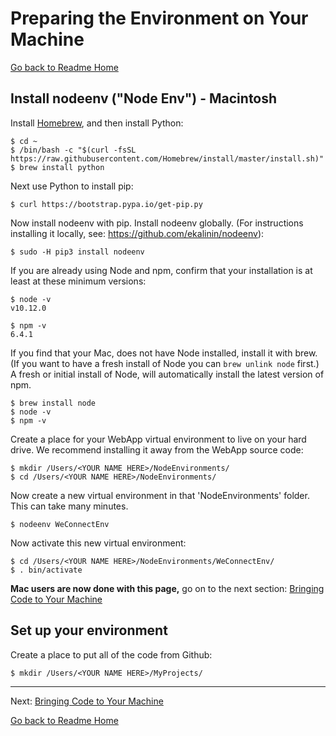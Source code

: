 # Preparing the Environment on Your Machine
[Go back to Readme Home](../../README.md)

## Install nodeenv ("Node Env") - Macintosh <!--(see below for Windows)-->

Install [Homebrew](https://brew.sh/), and then install Python:

    $ cd ~
    $ /bin/bash -c "$(curl -fsSL https://raw.githubusercontent.com/Homebrew/install/master/install.sh)"
    $ brew install python

Next use Python to install pip:

    $ curl https://bootstrap.pypa.io/get-pip.py

Now install nodeenv with pip. Install nodeenv globally. (For instructions installing it locally, see: https://github.com/ekalinin/nodeenv):

    $ sudo -H pip3 install nodeenv
    
If you are already using Node and npm, confirm that your installation is at least at these minimum
versions:

    $ node -v
    v10.12.0

    $ npm -v
    6.4.1
    
If you find that your Mac, does not have Node installed, install it with brew. (If you want to have
a fresh install of Node you can `brew unlink node` first.)  A fresh or initial install of Node,
will automatically install the latest version of npm.

    $ brew install node
    $ node -v
    $ npm -v

Create a place for your WebApp virtual environment to live on your hard drive. We recommend installing it away from the WebApp source code:

    $ mkdir /Users/<YOUR NAME HERE>/NodeEnvironments/
    $ cd /Users/<YOUR NAME HERE>/NodeEnvironments/

Now create a new virtual environment in that 'NodeEnvironments' folder. This can take many minutes.

    $ nodeenv WeConnectEnv

Now activate this new virtual environment:

    $ cd /Users/<YOUR NAME HERE>/NodeEnvironments/WeConnectEnv/
    $ . bin/activate

**Mac users are now done with this page,** go on to the next section: [Bringing Code to Your Machine](CLONING_CODE.md)

<!--
## Install Node.js - Windows

The following instructions were modified from this [blog post](http://blog.teamtreehouse.com/install-node-js-npm-windows).

1. Download the Windows installer from the Node.js web site (typically the .msi file):

     https://nodejs.org/en/download/
     
2. Run the installer (the .msi file you downloaded in the previous step).

3. Follow the prompts in the Node installer.
   1. Accept the license agreement, click the NEXT button a bunch of times and accept the default installation settings, until you get to the "Tools for Native Modules" page.  On this page click the "Automatically install the necessary tools" button, and then continue with the "Next" button.
   2. Then "Install"
   3. Allow Node to make changes on your local computer.
   4. Ok, the "Install tool for Node.js Native Modules Installation Script" that opens in a terminal window.
   5. Allow "Windows Power Shell" to make changes to your device.  (Installs Chocolatey, Python, Visual Studio, and other tools.)
   6. Then patiently wait a few minutes for "Press enter" message to appear in the window, and press "Enter".

4. Restart your computer. You won’t be able to run Node.js® until you restart your computer.

5. Install 64 bit Git and Git Bash
   1. https://git-scm.com/download/win
   2. Download 64 bit Git for Windows
   3. Run the executable, and allow it to make changes to your device.  Accept all default settings during the install.


7. Test the installation (instructions below).

Make sure you have Node and npm installed by running simple commands to see what version of each is installed and to run a simple test program:

*Test Node:* To see if Node is installed, open the Windows Command Prompt, Powershell or a similar command line tool, and type `node -v`. This should print a version number, so you’ll see something like this v16.17.0.

*Test NPM:* To see if NPM is installed, type `npm -v` in Terminal. This should print NPM’s version number so you’ll see something like this 8.15.0

**TODO: THis is BS, load bash first!!!!!**

Create a test file and run it. A simple way to test that Node.js works is to create a JavaScript file. For example, name a file `hello.js`, and just add the code `console.log('Node is installed!');`. To run the code simply open your command line program, navigate to the folder where you saved the file, and type `node hello.js`. This will start Node and run the code in the `hello.js` file. You should see the output `Node is installed!`.


Make sure to run `npm install -g gulp-cli` 

If you are still getting errors with gulp this is a [helpful link](https://stackoverflow.com/questions/24027551/gulp-command-not-found-error-after-installing-gulp)
-->
## Set up your environment

<!-- If you are running Windows, we recommend installing [Git Bash](https://git-scm.com/downloads). -->

Create a place to put all of the code from Github:

    $ mkdir /Users/<YOUR NAME HERE>/MyProjects/

---

Next: [Bringing Code to Your Machine](CLONING_CODE.md)

[Go back to Readme Home](../../README.md)

